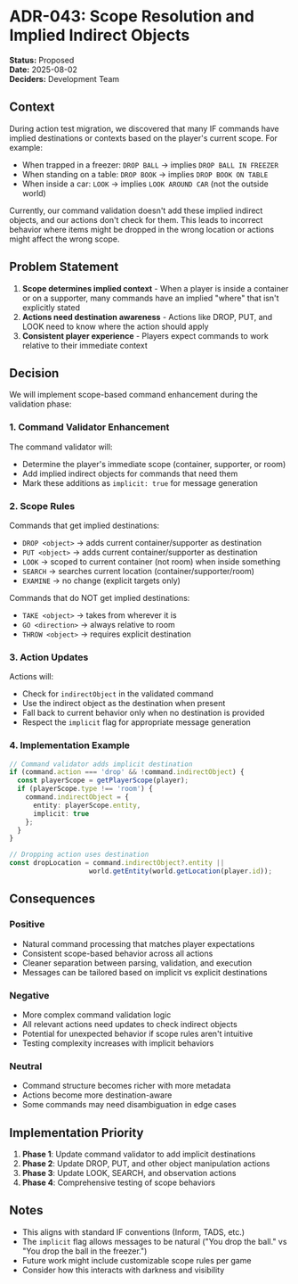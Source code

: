 # ADR-043: Scope Resolution and Implied Indirect Objects

**Status:** Proposed  
**Date:** 2025-08-02  
**Deciders:** Development Team

## Context

During action test migration, we discovered that many IF commands have implied destinations or contexts based on the player's current scope. For example:

- When trapped in a freezer: `DROP BALL` → implies `DROP BALL IN FREEZER`
- When standing on a table: `DROP BOOK` → implies `DROP BOOK ON TABLE`
- When inside a car: `LOOK` → implies `LOOK AROUND CAR` (not the outside world)

Currently, our command validation doesn't add these implied indirect objects, and our actions don't check for them. This leads to incorrect behavior where items might be dropped in the wrong location or actions might affect the wrong scope.

## Problem Statement

1. **Scope determines implied context** - When a player is inside a container or on a supporter, many commands have an implied "where" that isn't explicitly stated
2. **Actions need destination awareness** - Actions like DROP, PUT, and LOOK need to know where the action should apply
3. **Consistent player experience** - Players expect commands to work relative to their immediate context

## Decision

We will implement scope-based command enhancement during the validation phase:

### 1. Command Validator Enhancement

The command validator will:
- Determine the player's immediate scope (container, supporter, or room)
- Add implied indirect objects for commands that need them
- Mark these additions as `implicit: true` for message generation

### 2. Scope Rules

Commands that get implied destinations:
- `DROP <object>` → adds current container/supporter as destination
- `PUT <object>` → adds current container/supporter as destination  
- `LOOK` → scoped to current container (not room) when inside something
- `SEARCH` → searches current location (container/supporter/room)
- `EXAMINE` → no change (explicit targets only)

Commands that do NOT get implied destinations:
- `TAKE <object>` → takes from wherever it is
- `GO <direction>` → always relative to room
- `THROW <object>` → requires explicit destination

### 3. Action Updates

Actions will:
- Check for `indirectObject` in the validated command
- Use the indirect object as the destination when present
- Fall back to current behavior only when no destination is provided
- Respect the `implicit` flag for appropriate message generation

### 4. Implementation Example

```typescript
// Command validator adds implicit destination
if (command.action === 'drop' && !command.indirectObject) {
  const playerScope = getPlayerScope(player);
  if (playerScope.type !== 'room') {
    command.indirectObject = {
      entity: playerScope.entity,
      implicit: true
    };
  }
}

// Dropping action uses destination
const dropLocation = command.indirectObject?.entity || 
                    world.getEntity(world.getLocation(player.id));
```

## Consequences

### Positive
- Natural command processing that matches player expectations
- Consistent scope-based behavior across all actions
- Cleaner separation between parsing, validation, and execution
- Messages can be tailored based on implicit vs explicit destinations

### Negative  
- More complex command validation logic
- All relevant actions need updates to check indirect objects
- Potential for unexpected behavior if scope rules aren't intuitive
- Testing complexity increases with implicit behaviors

### Neutral
- Command structure becomes richer with more metadata
- Actions become more destination-aware
- Some commands may need disambiguation in edge cases

## Implementation Priority

1. **Phase 1**: Update command validator to add implicit destinations
2. **Phase 2**: Update DROP, PUT, and other object manipulation actions
3. **Phase 3**: Update LOOK, SEARCH, and observation actions
4. **Phase 4**: Comprehensive testing of scope behaviors

## Notes

- This aligns with standard IF conventions (Inform, TADS, etc.)
- The `implicit` flag allows messages to be natural ("You drop the ball." vs "You drop the ball in the freezer.")
- Future work might include customizable scope rules per game
- Consider how this interacts with darkness and visibility
